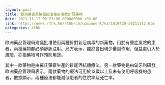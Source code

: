 ```yaml
---
layout: post
title: 歐洲藥管局建議批准使用兩款新冠藥物
date: 2021-11-12 02:53:06.000000000 +08:00
link: https://news.rthk.hk/rthk/ch/component/k2/1619420-20211112.htm
categories: rthk
---
```


歐洲藥品管理局建議批准使用兩種針對新冠病毒的新藥物，用於有重症風險的患者，兩種藥物都必須靜脈注射。局方表示，雖然會出現少量副作用，但益處仍大於風險，亦指藥物可作預防用途。

其中一款藥物是由羅氏藥廠生產的雞尾酒抗體療法，另一款藥物是由匈牙利研發。歐洲藥品管理局表示，兩款藥物的療法可用於12歲以上及未有使用呼吸機的患者，數據顯示，兩種療法都能減低患者的住院率及死亡率。
